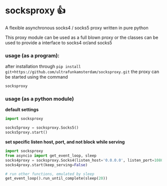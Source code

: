 # socksproxy :+1:


A flexible asynchronous socks4 / socks5 proxy written in pure python

This proxy module can be used as a full blown proxy or the classes can be used to provide a interface to socks4 or/and socks5

### usage (as a program):

after installation through 
```pip install git+https://github.com/ultrafunkamsterdam/socksproxy.git```
the proxy can be started using the command
```cmd
socksproxy
```

### usage (as a python module)
**default settings**
```python
import socksproxy

socks5proxy = socksproxy.Socks5()
socks5proxy.start()
```


**set specific listen host, port, and not block while serving**
```python
import socksproxy
from asyncio import get_event_loop, sleep
socks4proxy = socksproxy.Socks4(listen_host='0.0.0.0', listen_port=1080)
socks4proxy.start(keep_serving=False)

# run other functions, emulated by sleep
get_event_loop().run_until_complete(sleep(20))
```
